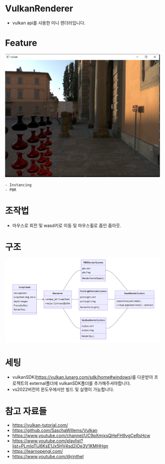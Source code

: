 ﻿# VulkanRenderer
- vulkan api를 사용한 미니 렌더러입니다.


# Feature
![실행 결과](./image.png)
```
- Instancing
- PBR

```

# 조작법
- 마우스로 회전 및 wasd키로 이동 및 마우스휠로 줌인 줌아웃.

# 구조
![구조](./flowchart.png)


# 세팅
- vulkanSDK(https://vulkan.lunarg.com/sdk/home#windows)를 다운받아 프로젝트의 external폴더에 vulkanSDK폴더를 추가해주셔야합니다.
- vs2022버전의 윈도우에서만 빌드 및 실행이 가능합니다.

# 참고 자료들
- https://vulkan-tutorial.com/
- https://github.com/SaschaWillems/Vulkan
- https://www.youtube.com/channel/UC9pXmjxsQHeFH9vgCeRsHcw
- https://www.youtube.com/playlist?list=PLmIqTlJ6KsE1Jx5HV4sd2jOe3V1KMHHgn
- https://learnopengl.com/
- https://www.youtube.com/@rinthel
